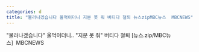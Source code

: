 ```yaml
---
categories: d
title: "물러나겠습니다 울먹이더니 지분 못 줘 버티다 철퇴 뉴스zipMBC뉴스  MBCNEWS"
---
```

"물러나겠습니다" 울먹이더니.. "지분 못 줘" 버티다 철퇴 [뉴스.zip/MBC뉴스]&nbsp;&nbsp;MBCNEWS